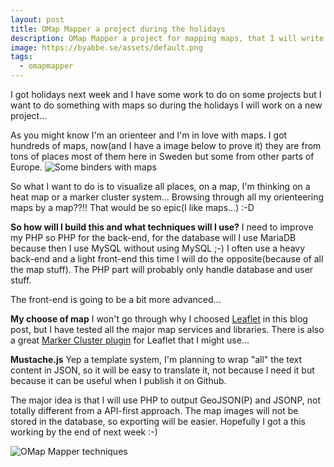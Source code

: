 ```yaml
---
layout: post
title: OMap Mapper a project during the holidays
description: OMap Mapper a project for mapping maps, that I will write during my holidays next week.
image: https://byabbe.se/assets/default.png
tags:
  - omapmapper
---
```

I got holidays next week and I have some work to do on some projects but I want to do something with maps so during the holidays I will work on a new project...

As you might know I'm an orienteer and I'm in love with maps. I got hundreds of maps, now(and I have a image below to prove it) they are from tons of places most of them here in Sweden but some from other parts of Europe. 
![Some binders with maps][1]

So what I want to do is to visualize all places, on a map, I'm thinking on a heat map or a marker cluster system... Browsing through all my orienteering maps by a map??!! That would be so epic(I like maps...) :-D

**So how will I build this and what techniques will I use?**
I need to improve my PHP so PHP for the back-end, for the database will I use MariaDB because then I use MySQL without using MySQL ;-) I often use a heavy back-end and a light front-end this time I will do the opposite(because of all the map stuff). The PHP part will probably only handle database and user stuff.

The front-end is going to be a bit more advanced...

**My choose of map**
I won't go through why I choosed [Leaflet][2] in this blog post, but I have tested all the major map services and libraries. There is also a great [Marker Cluster plugin][3] for Leaflet that I might use...

**Mustache.js**
Yep a template system, I'm planning to wrap "all" the text content in JSON, so it will be easy to translate it, not because I need it but because it can be useful when I publish it on Github.

The major idea is that I will use PHP to output GeoJSON(P) and JSONP, not totally different from a API-first approach. The map images will not be stored in the database, so exporting will be easier. Hopefully I got a this working by the end of next week :-)

![OMap Mapper techniques][4]

[1]: https://byabbe.se/assets/map-binders.jpg
[2]: http://leafletjs.com
[3]: https://github.com/Leaflet/Leaflet.markercluster
[4]: https://byabbe.se/assets/omapmapper1.png
